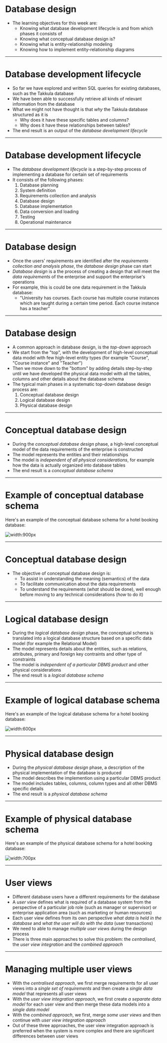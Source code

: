 # Database design

- The learning objectives for this week are:
  - Knowing what database development lifecycle is and from which phases it consists of
  - Knowing what conceptual database design is?
  - Knowing what is entity-relationship modeling
  - Knowing how to implement entity-relationship diagrams

---

# Database development lifecycle

- So far we have explored and written SQL queries for existing databases, such as the Takkula database
- We have been able to successfully retrieve all kinds of relevant information from the database
- What we might not have thought is that _why_ the Takkula database structured as it is
  - Why does it have these specific tables and columns?
  - Why does it have these relationships between tables?
- The end result is an output of the _database development lifecycle_

---

# Database development lifecycle

- The _database development lifecycle_ is a step-by-step process of implementing a database for certain set of requirements
- It consists of the following phases:
  1. Database planning
  2. System definition
  3. Requirements collection and analysis
  4. Database design
  5. Database implementation
  6. Data conversion and loading
  7. Testing
  8. Operational maintenance

---

# Database design

- Once the users' requirements are identified after the _requirements collection and analysis phase_, the _database design_ phase can start
- _Database design_ is a the process of creating a design that will meet the _data requirements_ of the enterprise and support the enterprise's
  operations
- For example, this is could be one data requirement in the Takkula database:
  - "University has courses. Each course has multiple course instances which are taught during a certain time period. Each course instance has a teacher"

---

# Database design

- A common approach in database design, is the _top-down_ approach
- We start from the "top", with the development of high-level conceptual data model with few high-level entity types (for example "Course", "Course instance" and "Teacher")
- Then we move down to the "bottom" by adding details step-by-step until we have developed the physical data model with all the tables, columns and other details about the database schema
- The typical main phases in a systematic top-down database design process are:
  1. Conceptual database design
  2. Logical database design
  3. Physical database design

---

# Conceptual database design

- During the _conceptual database design_ phase, a high-level conceptual model of the data requirements of the enterprise is constructed
- The model represents the entities and their relationships
- The model is _independent of all physical considerations_, for example how the data is actually organized into database tables
- The end result is a _conceptual database schema_

---

# Example of conceptual database schema

Here's an example of the conceptual database schema for a hotel booking database:

![width:900px](./conceptual.png)

---

# Conceptual database design

- The objective of conceptual database design is:
  - To assist in understanding the meaning (semantics) of the data
  - To facilitate communication about the data requirements
  - To understand the requirements (_what_ should be done), well enough before moving to any technical considerations (_how_ to do it)

---

# Logical database design

- During the _logical database design_ phase, the conceptual schema is translated into a logical database structure based on a specific data model (for example the Relational Model)
- The model represents details about the entities, such as relations, attributes, primary and foreign key contraints and other type of constraints
- The model is _independent of a particular DBMS product_ and other physical considerations
- The end result is a _logical database schema_

---

# Example of logical database schema

Here's an example of the logical database schema for a hotel booking database:

![width:600px](./logical.png)

---

# Physical database design

- During the _physical database design_ phase, a description of the physical implementation of the database is produced
- The model describes the implemention using a particular DBMS product
- The model includes tables, columns, column types and all other DBMS specific details
- The end result is a _physical database schema_

---

# Example of physical database schema

Here's an example of the physical database schema for a hotel booking database:

![width:700px](./physical.png)

---

# User views

- Different database users have a different requirements for the database
- A _user view_ defines what is required of a database system from the perspective of a particular job role (such as manager or supervisor) or enterprise application area (such as marketing or human resources)
- Each user view defines from its own perspective _what data is held in the database_ and _what the user will do with the data_ (user transactions)
- We need to able to manage _multiple user views_ during the design process
- There is three main approaches to solve this problem: the _centralised_, the _user view integration_ and the _combined approach_

---

# Managing multiple user views

- With the _centralised approach_, we first merge requirements for all user views into a
  _single set of requirements_ and then create a _single data model_ that represents all
  user views
- With the _user view integration approach_, we first create _a separate data model_ for each user view and then merge these data models into a _single data model_
- With the _combined approach_, we first, merge _some user
  views_ and then continue with _user view integration approach_
- Out of these three approaches, the user view integration approach is preferred when the system is more complex and there are significant differences between user views

